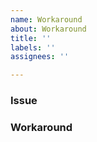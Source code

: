 ```yaml
---
name: Workaround
about: Workaround
title: ''
labels: ''
assignees: ''

---
```


### Issue



### Workaround
